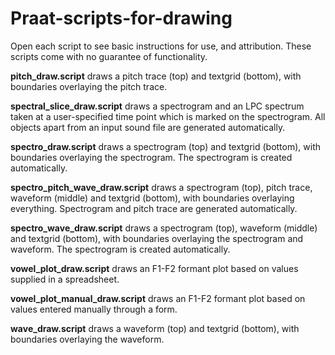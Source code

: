 # Praat-scripts-for-drawing
Open each script to see basic instructions for use, and attribution. These scripts come with no guarantee of functionality.

**pitch_draw.script** draws a pitch trace (top) and textgrid (bottom), with boundaries overlaying the pitch trace. 

**spectral_slice_draw.script** draws a spectrogram and an LPC spectrum taken at a user-specified time point which is marked on the spectrogram. All objects apart from an input sound file are generated automatically. 

**spectro_draw.script** draws a spectrogram (top) and textgrid (bottom), with boundaries overlaying the spectrogram. The spectrogram is created automatically.

**spectro_pitch_wave_draw.script** draws a spectrogram (top), pitch trace, waveform (middle) and textgrid (bottom), with boundaries overlaying everything. Spectrogram and pitch trace are generated automatically. 

**spectro_wave_draw.script** draws a spectrogram (top), waveform (middle) and textgrid (bottom), with boundaries overlaying the spectrogram and waveform. The spectrogram is created automatically.

**vowel_plot_draw.script** draws an F1-F2 formant plot based on values supplied in a spreadsheet.

**vowel_plot_manual_draw.script** draws an F1-F2 formant plot based on values entered manually through a form. 

**wave_draw.script** draws a waveform (top) and textgrid (bottom), with boundaries overlaying the waveform. 
